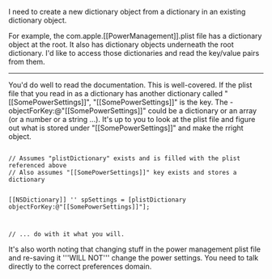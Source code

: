 I need to create a new dictionary object from a dictionary in an existing dictionary object.

For example, the com.apple.[[PowerManagement]].plist file has a dictionary object at the root. It also has dictionary objects underneath the root dictionary. I'd like to access those dictionaries and read the key/value pairs from them.

----

You'd do well to read the documentation. This is well-covered. If the plist file that you read in as a dictionary has another dictionary called "[[SomePowerSettings]]", "[[SomePowerSettings]]" is the key. The -objectForKey:@"[[SomePowerSettings]]" could be a dictionary or an array (or a number or a string ...). It's up to you to look at the plist file and figure out what is stored under "[[SomePowerSettings]]" and make the rright object.

<code>
// Assumes "plistDictionary" exists and is filled with the plist referenced above
// Also assumes "[[SomePowerSettings]]" key exists and stores a dictionary

[[NSDictionary]] '' spSettings = [plistDictionary objectForKey:@"[[SomePowerSettings]]"];

// ... do with it what you will.
</code>

It's also worth noting that changing stuff in the power management plist file and re-saving it '''WILL NOT''' change the power settings. You need to talk directly to the correct preferences domain.
